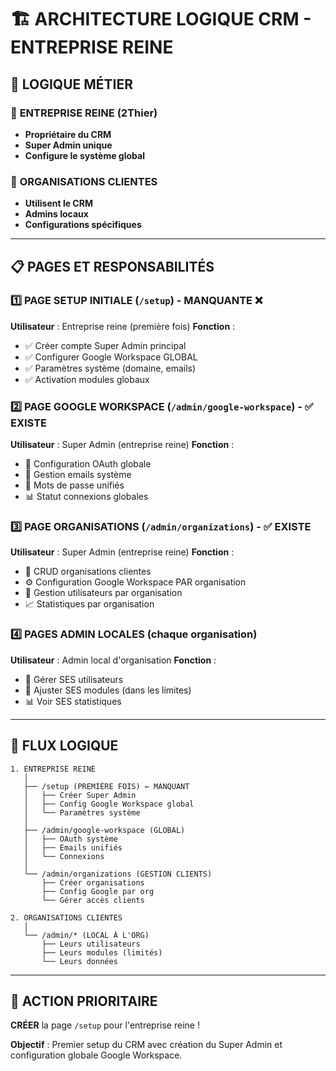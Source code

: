 # 🏗️ ARCHITECTURE LOGIQUE CRM - ENTREPRISE REINE

## 🎯 LOGIQUE MÉTIER

### 👑 **ENTREPRISE REINE (2Thier)**
- **Propriétaire du CRM**
- **Super Admin unique**
- **Configure le système global**

### 🏢 **ORGANISATIONS CLIENTES**
- **Utilisent le CRM**
- **Admins locaux**
- **Configurations spécifiques**

---

## 📋 **PAGES ET RESPONSABILITÉS**

### 1️⃣ **PAGE SETUP INITIALE** (`/setup`) - MANQUANTE ❌
**Utilisateur** : Entreprise reine (première fois)
**Fonction** : 
- ✅ Créer compte Super Admin principal
- ✅ Configurer Google Workspace GLOBAL
- ✅ Paramètres système (domaine, emails)
- ✅ Activation modules globaux

### 2️⃣ **PAGE GOOGLE WORKSPACE** (`/admin/google-workspace`) - ✅ EXISTE
**Utilisateur** : Super Admin (entreprise reine)
**Fonction** :
- 🔧 Configuration OAuth globale
- 📧 Gestion emails système
- 🔑 Mots de passe unifiés
- 📊 Statut connexions globales

### 3️⃣ **PAGE ORGANISATIONS** (`/admin/organizations`) - ✅ EXISTE
**Utilisateur** : Super Admin (entreprise reine)
**Fonction** :
- 🏢 CRUD organisations clientes
- ⚙️ Configuration Google Workspace PAR organisation
- 👥 Gestion utilisateurs par organisation
- 📈 Statistiques par organisation

### 4️⃣ **PAGES ADMIN LOCALES** (chaque organisation)
**Utilisateur** : Admin local d'organisation
**Fonction** :
- 👤 Gérer SES utilisateurs
- 🔧 Ajuster SES modules (dans les limites)
- 📊 Voir SES statistiques

---

## 🔄 **FLUX LOGIQUE**

```
1. ENTREPRISE REINE
   │
   ├── /setup (PREMIÈRE FOIS) ← MANQUANT
   │   ├── Créer Super Admin
   │   ├── Config Google Workspace global
   │   └── Paramètres système
   │
   ├── /admin/google-workspace (GLOBAL)
   │   ├── OAuth système
   │   ├── Emails unifiés
   │   └── Connexions
   │
   └── /admin/organizations (GESTION CLIENTS)
       ├── Créer organisations
       ├── Config Google par org
       └── Gérer accès clients

2. ORGANISATIONS CLIENTES
   │
   └── /admin/* (LOCAL À L'ORG)
       ├── Leurs utilisateurs
       ├── Leurs modules (limités)
       └── Leurs données
```

---

## 🎯 **ACTION PRIORITAIRE**

**CRÉER** la page `/setup` pour l'entreprise reine !

**Objectif** : Premier setup du CRM avec création du Super Admin et configuration globale Google Workspace.
